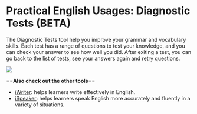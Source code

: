 # Practical English Usages: Diagnostic Tests (BETA)

The Diagnostic Tests tool help you improve your grammar and vocabulary skills. Each test has a range of questions to test your knowledge, and you can check your answer to see how well you did. After exiting a test, you can go back to the list of tests, see your answers again and retry questions.

![](https://i.imgur.com/RJ1T0MN.png)

==**Also check out the other tools**==
- [iWriter](https://github.com/yell0wsuit/iWriter): helps learners write effectively in English.
- [iSpeaker](https://github.com/yell0wsuit/ispeaker): helps learners speak English more accurately and fluently in a variety of situations.
